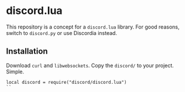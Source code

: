 # discord.lua

This repository is a concept for a `discord.lua` library.
For good reasons, switch to `discord.py` or use Discordia instead.

## Installation

Download `curl` and `libwebsockets`.
Copy the `discord/` to your project. Simple.
```
local discord = require("discord/discord.lua")
``